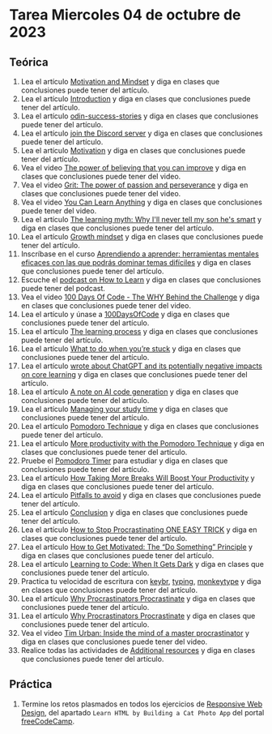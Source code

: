 # Tarea Miercoles 04 de octubre de 2023

## Teórica

1. Lea el artículo [Motivation and Mindset](https://www.theodinproject.com/lessons/foundations-motivation-and-mindset) y diga en clases que conclusiones puede tener del artículo.
2. Lea el artículo [Introduction](https://www.theodinproject.com/lessons/foundations-motivation-and-mindset#introduction) y diga en clases que conclusiones puede tener del artículo.
3. Lea el artículo [odin-success-stories](https://discord.com/channels/505093832157691914/1089990025162260570) y diga en clases que conclusiones puede tener del artículo.
4. Lea el artículo [join the Discord server](https://discord.com/invite/fbFCkYabZB) y diga en clases que conclusiones puede tener del artículo.
5. Lea el artículo [Motivation](https://www.theodinproject.com/lessons/foundations-motivation-and-mindset#motivation) y diga en clases que conclusiones puede tener del artículo.
6. Vea el video [The power of believing that you can improve](https://www.ted.com/talks/carol_dweck_the_power_of_believing_that_you_can_improve) y diga en clases que conclusiones puede tener del video.
7. Vea el video [Grit: The power of passion and perseverance](https://www.ted.com/talks/angela_lee_duckworth_grit_the_power_of_passion_and_perseverance) y diga en clases que conclusiones puede tener del video.
8. Vea el video [You Can Learn Anything](https://www.youtube.com/watch?v=JC82Il2cjqA&ab_channel=KhanAcademy) y diga en clases que conclusiones puede tener del video.
9. Lea el artículo [The learning myth: Why I'll never tell my son he's smart](https://www.khanacademy.org/college-careers-more/talks-and-interviews/talks-and-interviews-unit/conversations-with-sal/a/the-learning-myth-why-ill-never-tell-my-son-hes-smart) y diga en clases que conclusiones puede tener del artículo.
10. Lea el artículo [Growth mindset](https://www.theodinproject.com/lessons/foundations-motivation-and-mindset#growth-mindset) y diga en clases que conclusiones puede tener del artículo.
11. Inscríbase en el curso [Aprendiendo a aprender: herramientas mentales eficaces con las que podrás dominar temas difíciles](https://www.coursera.org/learn/learning-how-to-learn) y diga en clases que conclusiones puede tener del artículo.
12. Escuche el [podcast on How to Learn](https://topenddevs.com/podcasts/ruby-rogues/episodes/131-rr-how-to-learn) y diga en clases que conclusiones puede tener del podcast.
13. Vea el video [100 Days Of Code - The WHY Behind the Challenge](https://www.youtube.com/watch?v=6y5P7O7YlBU&ab_channel=DiscomfortAcademy) y diga en clases que conclusiones puede tener del video.
14. Lea el artículo y únase a [100DaysOfCode](https://www.100daysofcode.com/) y diga en clases que conclusiones puede tener del artículo.
15. Lea el artículo [The learning process](https://www.theodinproject.com/lessons/foundations-motivation-and-mindset#the-learning-process) y diga en clases que conclusiones puede tener del artículo.
16. Lea el artículo [What to do when you’re stuck](https://www.theodinproject.com/lessons/foundations-motivation-and-mindset#what-to-do-when-youre-stuck) y diga en clases que conclusiones puede tener del artículo.
17. Lea el artículo [wrote about ChatGPT and its potentially negative impacts on core learning](https://blog.humphd.org/cheatgpt/) y diga en clases que conclusiones puede tener del artículo.
18. Lea el artículo [A note on AI code generation](https://www.theodinproject.com/lessons/foundations-motivation-and-mindset#a-note-on-ai-code-generation) y diga en clases que conclusiones puede tener del artículo.
19. Lea el artículo [Managing your study time](https://www.theodinproject.com/lessons/foundations-motivation-and-mindset#managing-your-study-time) y diga en clases que conclusiones puede tener del artículo.
20. Lea el artículo [Pomodoro Technique](https://en.wikipedia.org/wiki/Pomodoro_Technique) y diga en clases que conclusiones puede tener del artículo.
21. Lea el artículo [More productivity with the Pomodoro Technique](https://medium.com/life-hacks/more-productivity-with-the-pomodoro-technique-d7ce8926ec0c#.hcqsv37u4) y diga en clases que conclusiones puede tener del artículo.
22. Pruebe el [Pomodoro Timer](https://pomofocus.io/) para estudiar y diga en clases que conclusiones puede tener del artículo.
23. Lea el artículo [How Taking More Breaks Will Boost Your Productivity](https://simpleprogrammer.com/taking-breaks-will-boost-productivity/) y diga en clases que conclusiones puede tener del artículo.
24. Lea el artículo [Pitfalls to avoid](https://www.theodinproject.com/lessons/foundations-motivation-and-mindset#pitfalls-to-avoid) y diga en clases que conclusiones puede tener del artículo.
25. Lea el artículo [Conclusion](https://www.theodinproject.com/lessons/foundations-motivation-and-mindset#conclusion) y diga en clases que conclusiones puede tener del artículo.
26. Lea el artículo [How to Stop Procrastinating ONE EASY TRICK](https://www.youtube.com/watch?v=kFTKefhHh_A&ab_channel=MarkManson) y diga en clases que conclusiones puede tener del artículo.
27. Lea el artículo [How to Get Motivated: The “Do Something” Principle](https://markmanson.net/how-to-get-motivated) y diga en clases que conclusiones puede tener del artículo.
28. Lea el artículo [Learning to Code: When It Gets Dark](https://www.freecodecamp.org/news/learning-to-code-when-it-gets-dark-e485edfb58fd#.yjh0fehje) y diga en clases que conclusiones puede tener del artículo.
29. Practica tu velocidad de escritura con [keybr](https://www.keybr.com/), [typing](https://www.typing.com/), [monkeytype](https://monkeytype.com/) y diga en clases que conclusiones puede tener del artículo.
30. Lea el artículo [Why Procrastinators Procrastinate](https://waitbutwhy.com/2013/10/why-procrastinators-procrastinate.html) y diga en clases que conclusiones puede tener del artículo.
31. Lea el artículo [Why Procrastinators Procrastinate](https://waitbutwhy.com/2013/10/why-procrastinators-procrastinate.html) y diga en clases que conclusiones puede tener del artículo.
32. Vea el video [Tim Urban: Inside the mind of a master procrastinator](https://www.youtube.com/watch?v=arj7oStGLkU&ab_channel=TED) y diga en clases que conclusiones puede tener del video.
33. Realice todas las actividades de [Additional resources](https://www.theodinproject.com/lessons/foundations-motivation-and-mindset#additional-resources) y diga en clases que conclusiones puede tener del artículo.

## Práctica

1. Termine los retos plasmados en todos los ejercicios de [Responsive Web Design](https://www.freecodecamp.org/learn/2022/responsive-web-design/), del apartado `Learn HTML by Building a Cat Photo App` del portal [freeCodeCamp](https://www.freecodecamp.org/learn/).
